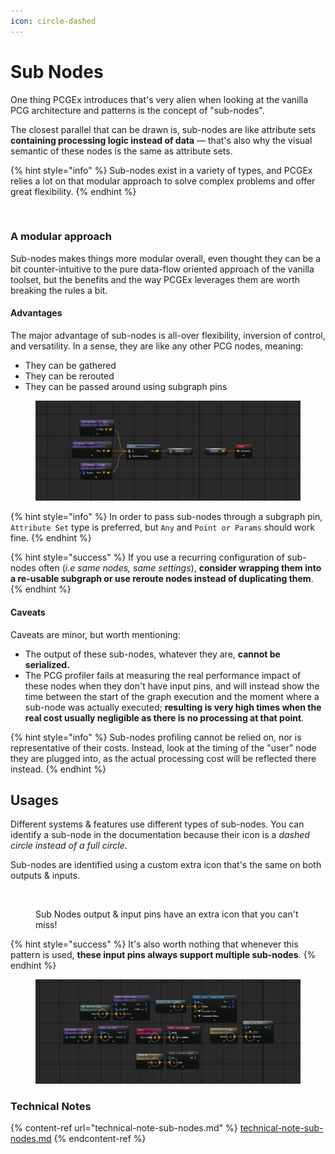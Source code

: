 ```yaml
---
icon: circle-dashed
---
```


# Sub Nodes

One thing PCGEx introduces that's very alien when looking at the vanilla PCG architecture and patterns is the concept of "sub-nodes".

The closest parallel that can be drawn is, sub-nodes are like attribute sets **containing processing logic instead of data** — that's also why the visual semantic of these nodes is the same as attribute sets.&#x20;

{% hint style="info" %}
Sub-nodes exist in a variety of types, and PCGEx relies a lot on that modular approach to solve complex problems and offer great flexibility.
{% endhint %}

<figure><img src="../../../.gitbook/assets/image (15).png" alt=""><figcaption></figcaption></figure>

### A modular approach

Sub-nodes makes things more modular overall, even thought they can be a bit counter-intuitive to the pure data-flow oriented approach of the vanilla toolset, but the benefits and the way PCGEx leverages them are worth breaking the rules a bit.

#### Advantages

The major advantage of sub-nodes is all-over flexibility, inversion of control, and versatility. In a sense, they are like any other PCG nodes, meaning:

* They can be gathered
* They can be rerouted
* They can be passed around using subgraph pins

<figure><img src="../../../.gitbook/assets/image (1) (1) (1) (1) (1) (1) (1) (1).png" alt=""><figcaption></figcaption></figure>

{% hint style="info" %}
In order to pass sub-nodes through a subgraph pin, `Attribute Set` type is preferred, but `Any` and `Point or Params` should work fine.
{% endhint %}

{% hint style="success" %}
If you use a recurring configuration of sub-nodes often (_i.e same nodes, same settings_), **consider wrapping them into a re-usable subgraph or use reroute nodes instead of duplicating them**.
{% endhint %}

#### Caveats

Caveats are minor, but worth mentioning:

* The output of these sub-nodes, whatever they are, **cannot be serialized.**&#x20;
* The PCG profiler fails at measuring the real performance impact of these nodes when they don't have input pins, and will instead show the time between the start of the graph execution and the moment where a sub-node was actually executed; **resulting is very high times when the real cost usually negligible as there is no processing at that point**.

{% hint style="info" %}
Sub-nodes profiling cannot be relied on, nor is representative of their costs. Instead, look at the timing of the "user" node they are plugged into, as the actual processing cost will be reflected there instead.
{% endhint %}

## Usages

Different systems & features use different types of sub-nodes. You can identify a sub-node in the documentation because their icon is a _dashed circle instead of a full circle_.

Sub-nodes are identified using a custom extra icon that's the same on both outputs & inputs.

<figure><img src="../../../.gitbook/assets/image (12).png" alt=""><figcaption><p>Sub Nodes output &#x26; input pins have an extra icon that you can't miss!</p></figcaption></figure>

{% hint style="success" %}
It's also worth nothing that whenever this pattern is used, **these input pins always support multiple sub-nodes**.
{% endhint %}

<figure><img src="../../../.gitbook/assets/image (3) (1) (1).png" alt=""><figcaption></figcaption></figure>

### Technical Notes

{% content-ref url="technical-note-sub-nodes.md" %}
[technical-note-sub-nodes.md](technical-note-sub-nodes.md)
{% endcontent-ref %}

